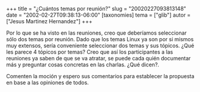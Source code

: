 +++
title = "¿Cuántos temas por reunión?"
slug = "20020227093813148"
date = "2002-02-27T09:38:13-06:00"
[taxonomies]
tema = ["glib"]
autor = ["Jesus Martinez Hernandez"]
+++

Por lo que se ha visto en las reuniones, creo que deberíamos seleccionar
sólo dos temas por reunión. Dado que los temas Linux ya son por si
mismos muy extensos, sería conveniente seleccionar dos temas y sus
tópicos. ¿Qué les parece 4 tópicos por temas? Creo que así los
participantes a las reuniones ya saben de que se va atratar, se puede
cada quién documentar más y preguntar cosas concretas en las charlas.
¿Qué dicen?.

Comenten la moción y espero sus comentarios para establecer la propuesta
en base a las opiniones de todos.

